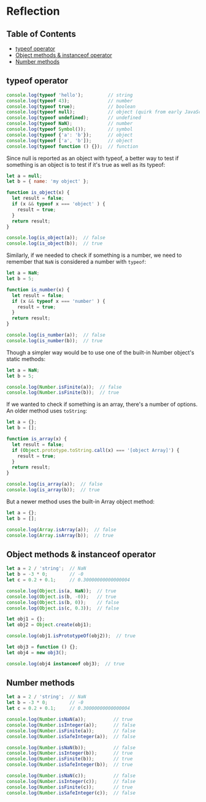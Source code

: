 # Reflection

## Table of Contents

<!-- toc -->

- [typeof operator](#typeof-operator)
- [Object methods & instanceof operator](#object-methods--instanceof-operator)
- [Number methods](#number-methods)

<!-- tocstop -->

## typeof operator

```javascript
console.log(typeof 'hello');         // string
console.log(typeof 43);              // number
console.log(typeof true);            // boolean
console.log(typeof null);            // object (quirk from early JavaScript)
console.log(typeof undefined);       // undefined
console.log(typeof NaN);             // number
console.log(typeof Symbol());        // symbol
console.log(typeof {'a': 'b'});      // object
console.log(typeof ['a', 'b']);      // object
console.log(typeof function () {});  // function
```

Since null is reported as an object with typeof, a better way to test if something is an object is to test if it's true as well as its typeof:

```javascript
let a = null;
let b = { name: 'my object' };

function is_object(x) {
  let result = false;
  if (x && typeof x === 'object' ) {
    result = true;
  }
  return result;
}

console.log(is_object(a));  // false
console.log(is_object(b));  // true
```

Similarly, if we needed to check if something is a number, we need to remember that `NaN` is considered a number with `typeof`:

```javascript
let a = NaN;
let b = 5;

function is_number(x) {
  let result = false;
  if (x && typeof x === 'number' ) {
    result = true;
  }
  return result;
}

console.log(is_number(a));  // false
console.log(is_number(b));  // true
```

Though a simpler way would be to use one of the built-in Number object's static methods:

```javascript
let a = NaN;
let b = 5;

console.log(Number.isFinite(a));  // false
console.log(Number.isFinite(b));  // true
```

If we wanted to check if something is an array, there's a number of options. An older method uses `toString`:

```javascript
let a = {};
let b = [];

function is_array(x) {
  let result = false;
  if (Object.prototype.toString.call(x) === '[object Array]') {
    result = true;
  }
  return result;
}

console.log(is_array(a));  // false
console.log(is_array(b));  // true
```

But a newer method uses the built-in Array object method:

```javascript
let a = {};
let b = [];

console.log(Array.isArray(a));  // false
console.log(Array.isArray(b));  // true
```


## Object methods & instanceof operator

```javascript
let a = 2 / 'string';  // NaN
let b = -3 * 0;        // -0
let c = 0.2 + 0.1;     // 0.30000000000000004

console.log(Object.is(a, NaN));  // true
console.log(Object.is(b, -0));   // true
console.log(Object.is(b, 0));    // false
console.log(Object.is(c, 0.3));  // false

let obj1 = {};
let obj2 = Object.create(obj1);

console.log(obj1.isPrototypeOf(obj2));  // true

let obj3 = function () {};
let obj4 = new obj3();

console.log(obj4 instanceof obj3);  // true
```

## Number methods

```javascript
let a = 2 / 'string';  // NaN
let b = -3 * 0;        // -0
let c = 0.2 + 0.1;     // 0.30000000000000004

console.log(Number.isNaN(a));          // true
console.log(Number.isInteger(a));      // false
console.log(Number.isFinite(a));       // false
console.log(Number.isSafeInteger(a));  // false

console.log(Number.isNaN(b));          // false
console.log(Number.isInteger(b));      // true
console.log(Number.isFinite(b));       // true
console.log(Number.isSafeInteger(b));  // true

console.log(Number.isNaN(c));          // false
console.log(Number.isInteger(c));      // false
console.log(Number.isFinite(c));       // true
console.log(Number.isSafeInteger(c));  // false
```
